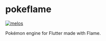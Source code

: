 # pokeflame

[![melos](https://img.shields.io/badge/maintained%20with-melos-f700ff.svg)](https://github.com/invertase/melos)

Pokémon engine for Flutter made with Flame.
